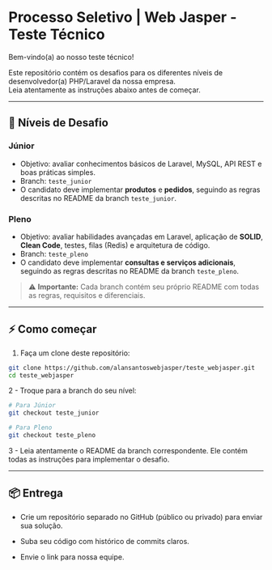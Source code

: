# Processo Seletivo | Web Jasper - Teste Técnico

Bem-vindo(a) ao nosso teste técnico!

Este repositório contém os desafios para os diferentes níveis de desenvolvedor(a) PHP/Laravel da nossa empresa.  
Leia atentamente as instruções abaixo antes de começar.

---

## 🔹 Níveis de Desafio

### Júnior
- Objetivo: avaliar conhecimentos básicos de Laravel, MySQL, API REST e boas práticas simples.
- Branch: `teste_junior`
- O candidato deve implementar **produtos** e **pedidos**, seguindo as regras descritas no README da branch `teste_junior`.

### Pleno
- Objetivo: avaliar habilidades avançadas em Laravel, aplicação de **SOLID**, **Clean Code**, testes, filas (Redis) e arquitetura de código.
- Branch: `teste_pleno`
- O candidato deve implementar **consultas e serviços adicionais**, seguindo as regras descritas no README da branch `teste_pleno`.

> ⚠️ **Importante:** Cada branch contém seu próprio README com todas as regras, requisitos e diferenciais.  

---

## ⚡ Como começar

1. Faça um clone deste repositório:

```bash
git clone https://github.com/alansantoswebjasper/teste_webjasper.git
cd teste_webjasper
```

2 - Troque para a branch do seu nível:

```bash
# Para Júnior
git checkout teste_junior

# Para Pleno
git checkout teste_pleno
```

3 - Leia atentamente o README da branch correspondente. Ele contém todas as instruções para implementar o desafio.

---

## 📦 Entrega

 - Crie um repositório separado no GitHub (público ou privado) para enviar sua solução.

 - Suba seu código com histórico de commits claros.

 - Envie o link para nossa equipe.
